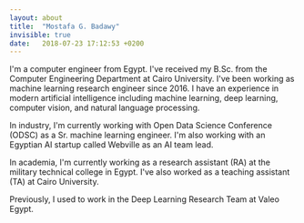 ```yaml
---
layout: about
title:  "Mostafa G. Badawy"
invisible: true
date:   2018-07-23 17:12:53 +0200
---
```

I'm a computer engineer from Egypt. I've received my B.Sc. from the Computer Engineering Department at Cairo University. I've been working as machine learning research engineer since 2016. I have an experience in modern artificial intelligence including machine learning, deep learning, computer vision, and natural language processing.

In industry, I'm currently working with Open Data Science Conference (ODSC) as a Sr. machine learning engineer. I'm also working with an Egyptian AI startup called Webville as an AI team lead. 

In academia, I'm currently working as a research assistant (RA) at the military technical college in Egypt. I've also worked as a teaching assistant (TA) at Cairo University.

Previously, I used to work in the Deep Learning Research Team at Valeo Egypt.
